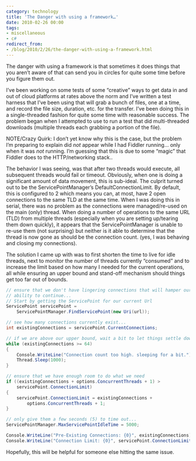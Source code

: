 ```yaml
---
category: technology
title: 'The Danger with using a framework…'
date: 2010-02-26 00:00
tags:
- miscellaneous
- c#
redirect_from:
- /blog/2010/2/26/the-danger-with-using-a-framework.html
---
```

The danger with using a framework is that sometimes it does things that you aren’t aware of that can send you in circles for  quite some time before you figure them out.

I’ve been working on some tests of some “creative” ways to get data in and out of cloud platforms at rates above the norm and I’ve written a test harness that I’ve been using that will grab a bunch of files, one at a time, and record the file size, duration, etc. for the transfer. I’ve been doing this in a single-threaded fashion for quite some time with reasonable success. The problem began when I attempted to use to run a test that did multi-threaded downloads (multiple threads each grabbing a portion of the file).

NOTE/Crazy Quirk: I don’t yet know why this is the case, but the problem I’m preparing to explain did *not* appear while I had Fiddler running… only when it was *not* running. I’m guessing that this is due to some “magic” that Fiddler does to the HTTP/networking stack..

The behavior I was seeing, was that after two threads would execute, all subsequent threads would fail or timeout. Obviously, when one is doing a significant amount of data movement, this is sub-ideal. The culprit turned out to be the ServicePointManager’s DefaultConnectionLimit. By default, this is configured to 2 which means you can, at most, have 2 open connections to the same TLD at the same time. When I was doing this in serial, there was no problem as the connections were managed/re-used on the main (only) thread.  When doing a number of operations to the same URL (TLD) from multiple threads (especially when you are setting up/tearing them down quickly), it appears that the ServicePointManager is unable to re-use them (not surprising) but neither is it able to determine that the thread is now gone as should be the connection count. (yes, I was behaving and closing my connections).

The solution I came up with was to first shorten the time to live for idle threads, next to monitor the number of threads currently “consumed” and to increase the limit based on how many I needed for the current operations, all while ensuring an upper bound and stand-off mechanism should things get too far out of bounds.


```c#
// ensure that we don't have lingering connections that will hamper our
// ability to continue...
// Start by getting the ServicePoint for our current Url
ServicePoint servicePoint =
    ServicePointManager.FindServicePoint(new Uri(url));

// see how many connections currently exist...
int existingConnections = servicePoint.CurrentConnections;

// if we are above our upper bound, wait a bit to let things settle down...
while (existingConnections >= 64)
{
    Console.WriteLine("Connection count too high. sleeping for a bit.");
    Thread.Sleep(1000);
}

// ensure that we have enough room to do what we need
if ((existingConnections + options.ConcurrentThreads + 1) >
    servicePoint.ConnectionLimit)
{
    servicePoint.ConnectionLimit = existingConnections +
        options.ConcurrentThreads + 1;
}

// only give them a few seconds (5) to time out...
ServicePointManager.MaxServicePointIdleTime = 5000;

Console.WriteLine("Pre-Existing Connections: {0}", existingConnections);
Console.WriteLine("Connection Limit: {0}", servicePoint.ConnectionLimit);
```

Hopefully, this will be helpful for someone else hitting the same issue.
